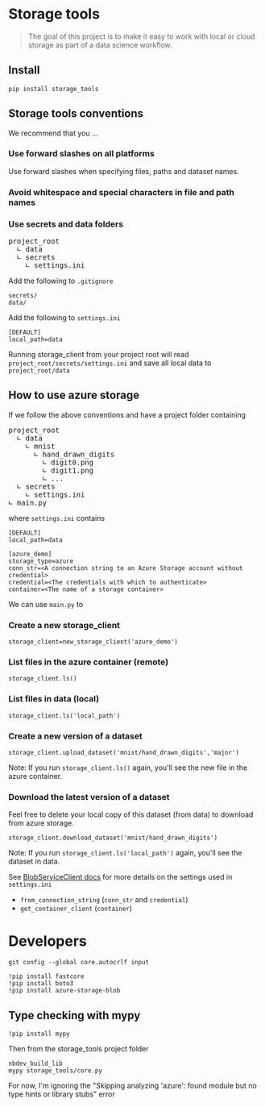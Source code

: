 # Storage tools
> The goal of this project is to make it easy to work with local or cloud storage as part of a data science workflow.


## Install

`pip install storage_tools`

## Storage tools conventions

We recommend that you ...

### Use forward slashes on all platforms

Use forward slashes when specifying files, paths and dataset names.

### Avoid whitespace and special characters in file and path names

### Use secrets and data folders

<pre>
project_root
  &angrt; data
  &angrt; secrets
    &angrt; settings.ini
</pre>

Add the following to `.gitignore`
```
secrets/
data/
```

Add the following to `settings.ini`
```
[DEFAULT]
local_path=data
```

Running storage_client from your project root will read `project_root/secrets/settings.ini` and save all local data to `project_root/data`

## How to use azure storage

If we follow the above conventions and have a project folder containing

<pre>
project_root
  &angrt; data
    &angrt; mnist
      &angrt; hand_drawn_digits
        &angrt; digit0.png
        &angrt; digit1.png
        &angrt; ...
  &angrt; secrets
    &angrt; settings.ini
&angrt; main.py
</pre>

where `settings.ini` contains

```
[DEFAULT]
local_path=data

[azure_demo]
storage_type=azure
conn_str=<A connection string to an Azure Storage account without credential>
credential=<The credentials with which to authenticate>
container=<The name of a storage container>
```

We can use `main.py` to

### Create a new storage_client

```
storage_client=new_storage_client('azure_demo')
```

### List files in the azure container (remote)

```
storage_client.ls()
```

### List files in data (local)

```
storage_client.ls('local_path')
```

### Create a new version of a dataset

```
storage_client.upload_dataset('mnist/hand_drawn_digits','major')
```

Note: If you run `storage_client.ls()` again, you'll see the new file in the azure container.

### Download the latest version of a dataset

Feel free to delete your local copy of this dataset (from data) to download from azure storage.

```
storage_client.download_dataset('mnist/hand_drawn_digits')
```

Note: If you run `storage_client.ls('local_path')` again, you'll see the dataset in data.

See [BlobServiceClient docs](https://docs.microsoft.com/en-us/python/api/azure-storage-blob/azure.storage.blob.blobserviceclient?view=azure-python) for more details on the settings used in `settings.ini`
- `from_connection_string` (`conn_str` and `credential`)
- `get_container_client` (`container`)

# Developers

```
git config --global core.autocrlf input
```

```
!pip install fastcore
!pip install boto3
!pip install azure-storage-blob
```

## Type checking with mypy

```
!pip install mypy
```

Then from the storage_tools project folder
```
nbdev_build_lib
mypy storage_tools/core.py
```

For now, I'm ignoring the "Skipping analyzing 'azure': found module but no type hints or library stubs" error
